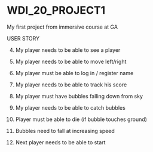 # WDI_20_PROJECT1
My first project from immersive course at GA


USER STORY

<!-- 3. My player needs to be able to see browser -->
4. My player needs to be able to see a player
5. My player needs to be able to move left/right

1. My player must be able to log in / register name
2. My player needs to be able to track his score

6. My player must have bubbles falling down from sky
7. My player needs to be able to catch bubbles
8. Player must be able to die (if bubble touches ground)
9. Bubbles need to fall at increasing speed
10. Next player needs to be able to start

